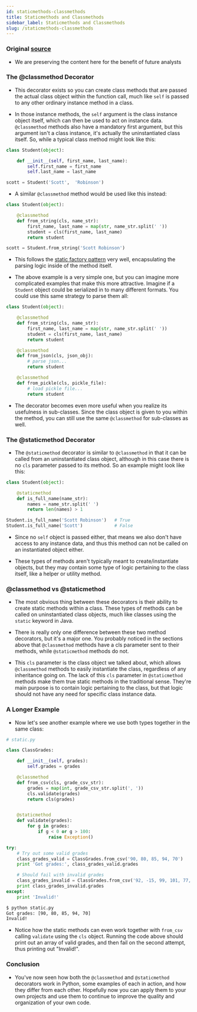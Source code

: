 ```yaml
---
id: staticmethods-classmethods
title: Staticmethods and Classmethods
sidebar_label: Staticmethods and Classmethods
slug: /staticmethods-classmethods
---
```


### Original [source](https://stackabuse.com/pythons-classmethod-and-staticmethod-explained/)
- We are preserving the content here for the benefit of future analysts

### The @classmethod Decorator
- This decorator exists so you can create class methods that are passed the actual class object within the function call, much like <code>self</code> is passed to any other ordinary instance method in a class.

- In those instance methods, the <code>self</code> argument is the class instance object itself, which can then be used to act on instance data. <code>@classmethod</code> methods also have a mandatory first argument, but this argument isn't a class instance, it's actually the uninstantiated class itself. So, while a typical class method might look like this:

```python 
class Student(object):

    def __init__(self, first_name, last_name):
        self.first_name = first_name
        self.last_name = last_name

scott = Student('Scott',  'Robinson')
```
- A similar <code>@classmethod</code> method would be used like this instead:

```python
class Student(object):

    @classmethod
    def from_string(cls, name_str):
        first_name, last_name = map(str, name_str.split(' '))
        student = cls(first_name, last_name)
        return student

scott = Student.from_string('Scott Robinson')
```

- This follows the [static factory pattern](https://stackoverflow.com/questions/929021/what-are-static-factory-methods/929273#929273) very well, encapsulating the parsing logic inside of the method itself.

- The above example is a very simple one, but you can imagine more complicated examples that make this more attractive. Imagine if a <code>Student</code> object could be serialized in to many different formats. You could use this same strategy to parse them all:

```python
class Student(object):

    @classmethod
    def from_string(cls, name_str):
        first_name, last_name = map(str, name_str.split(' '))
        student = cls(first_name, last_name)
        return student

    @classmethod
    def from_json(cls, json_obj):
        # parse json...
        return student

    @classmethod
    def from_pickle(cls, pickle_file):
        # load pickle file...
        return student
```

- The decorator becomes even more useful when you realize its usefulness in sub-classes. Since the class object is given to you within the method, you can still use the same <code>@classmethod</code> for sub-classes as well.

### The @staticmethod Decorator

- The <code>@staticmethod</code> decorator is similar to <code>@classmethod</code> in that it can be called from an uninstantiated class object, although in this case there is no <code>cls</code> parameter passed to its method. So an example might look like this:

```python
class Student(object):

    @staticmethod
    def is_full_name(name_str):
        names = name_str.split(' ')
        return len(names) > 1

Student.is_full_name('Scott Robinson')   # True
Student.is_full_name('Scott')            # False
```

- Since no <code>self</code> object is passed either, that means we also don't have access to any instance data, and thus this method can not be called on an instantiated object either.

- These types of methods aren't typically meant to create/instantiate objects, but they may contain some type of logic pertaining to the class itself, like a helper or utility method.

### @classmethod vs @staticmethod
- The most obvious thing between these decorators is their ability to create static methods within a class. These types of methods can be called on uninstantiated class objects, much like classes using the <code>static</code> keyword in Java.

- There is really only one difference between these two method decorators, but it's a major one. You probably noticed in the sections above that <code>@classmethod</code> methods have a cls parameter sent to their methods, while <code>@staticmethod</code> methods do not.

- This <code>cls</code> parameter is the class object we talked about, which allows <code>@classmethod</code> methods to easily instantiate the class, regardless of any inheritance going on. The lack of this <code>cls</code> parameter in <code>@staticmethod</code> methods make them true static methods in the traditional sense. They're main purpose is to contain logic pertaining to the class, but that logic should not have any need for specific class instance data.

### A Longer Example

- Now let's see another example where we use both types together in the same class:
```python
# static.py

class ClassGrades:

    def __init__(self, grades):
        self.grades = grades

    @classmethod
    def from_csv(cls, grade_csv_str):
        grades = map(int, grade_csv_str.split(', '))
        cls.validate(grades)
        return cls(grades)


    @staticmethod
    def validate(grades):
        for g in grades:
            if g < 0 or g > 100:
                raise Exception()

try:
    # Try out some valid grades
    class_grades_valid = ClassGrades.from_csv('90, 80, 85, 94, 70')
    print 'Got grades:', class_grades_valid.grades

    # Should fail with invalid grades
    class_grades_invalid = ClassGrades.from_csv('92, -15, 99, 101, 77, 65, 100')
    print class_grades_invalid.grades
except:
    print 'Invalid!'
```

```bash
$ python static.py
Got grades: [90, 80, 85, 94, 70]
Invalid!
```
- Notice how the static methods can even work together with <code>from_csv</code> calling <code>validate</code> using the <code>cls</code> object. Running the code above should print out an array of valid grades, and then fail on the second attempt, thus printing out "Invalid!".

### Conclusion
- You've now seen how both the <code>@classmethod</code> and <code>@staticmethod</code> decorators work in Python, some examples of each in action, and how they differ from each other. Hopefully now you can apply them to your own projects and use them to continue to improve the quality and organization of your own code.